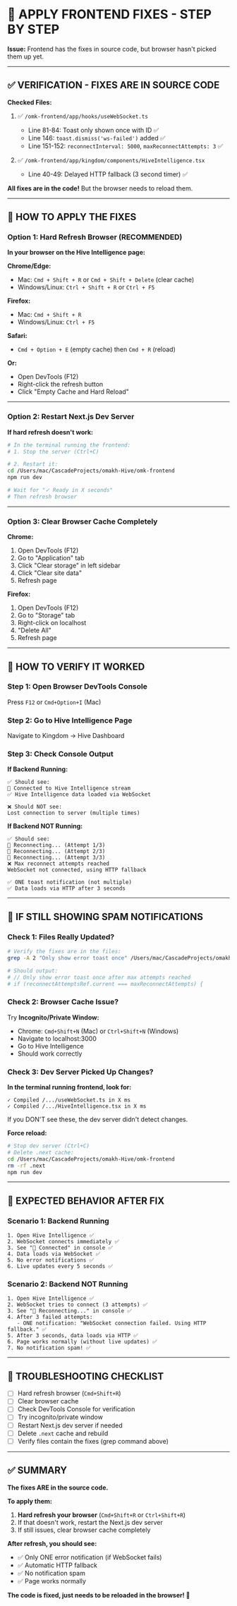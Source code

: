 # 🔄 APPLY FRONTEND FIXES - STEP BY STEP

**Issue:** Frontend has the fixes in source code, but browser hasn't picked them up yet.

---

## ✅ **VERIFICATION - FIXES ARE IN SOURCE CODE**

**Checked Files:**

1. ✅ `/omk-frontend/app/hooks/useWebSocket.ts`
   - Line 81-84: Toast only shown once with ID ✅
   - Line 146: `toast.dismiss('ws-failed')` added ✅
   - Line 151-152: `reconnectInterval: 5000`, `maxReconnectAttempts: 3` ✅

2. ✅ `/omk-frontend/app/kingdom/components/HiveIntelligence.tsx`
   - Line 40-49: Delayed HTTP fallback (3 second timer) ✅

**All fixes are in the code!** But the browser needs to reload them.

---

## 🔧 **HOW TO APPLY THE FIXES**

### **Option 1: Hard Refresh Browser (RECOMMENDED)**

**In your browser on the Hive Intelligence page:**

**Chrome/Edge:**
- Mac: `Cmd + Shift + R` or `Cmd + Shift + Delete` (clear cache)
- Windows/Linux: `Ctrl + Shift + R` or `Ctrl + F5`

**Firefox:**
- Mac: `Cmd + Shift + R`
- Windows/Linux: `Ctrl + F5`

**Safari:**
- `Cmd + Option + E` (empty cache) then `Cmd + R` (reload)

**Or:**
- Open DevTools (F12)
- Right-click the refresh button
- Click "Empty Cache and Hard Reload"

---

### **Option 2: Restart Next.js Dev Server**

**If hard refresh doesn't work:**

```bash
# In the terminal running the frontend:
# 1. Stop the server (Ctrl+C)

# 2. Restart it:
cd /Users/mac/CascadeProjects/omakh-Hive/omk-frontend
npm run dev

# Wait for "✓ Ready in X seconds"
# Then refresh browser
```

---

### **Option 3: Clear Browser Cache Completely**

**Chrome:**
1. Open DevTools (F12)
2. Go to "Application" tab
3. Click "Clear storage" in left sidebar
4. Click "Clear site data"
5. Refresh page

**Firefox:**
1. Open DevTools (F12)
2. Go to "Storage" tab
3. Right-click on localhost
4. "Delete All"
5. Refresh page

---

## 🧪 **HOW TO VERIFY IT WORKED**

### **Step 1: Open Browser DevTools Console**
Press `F12` or `Cmd+Option+I` (Mac)

### **Step 2: Go to Hive Intelligence Page**
Navigate to Kingdom → Hive Dashboard

### **Step 3: Check Console Output**

**If Backend Running:**
```
✅ Should see:
🐝 Connected to Hive Intelligence stream
✅ Hive Intelligence data loaded via WebSocket

❌ Should NOT see:
Lost connection to server (multiple times)
```

**If Backend NOT Running:**
```
✅ Should see:
🔄 Reconnecting... (Attempt 1/3)
🔄 Reconnecting... (Attempt 2/3)
🔄 Reconnecting... (Attempt 3/3)
❌ Max reconnect attempts reached
WebSocket not connected, using HTTP fallback

✅ ONE toast notification (not multiple)
✅ Data loads via HTTP after 3 seconds
```

---

## 🐛 **IF STILL SHOWING SPAM NOTIFICATIONS**

### **Check 1: Files Really Updated?**

```bash
# Verify the fixes are in the files:
grep -A 2 "Only show error toast once" /Users/mac/CascadeProjects/omakh-Hive/omk-frontend/app/hooks/useWebSocket.ts

# Should output:
# // Only show error toast once after max attempts reached
# if (reconnectAttemptsRef.current === maxReconnectAttempts) {
```

### **Check 2: Browser Cache Issue?**

Try **Incognito/Private Window:**
- Chrome: `Cmd+Shift+N` (Mac) or `Ctrl+Shift+N` (Windows)
- Navigate to localhost:3000
- Go to Hive Intelligence
- Should work correctly

### **Check 3: Dev Server Picked Up Changes?**

**In the terminal running frontend, look for:**
```
✓ Compiled /.../useWebSocket.ts in X ms
✓ Compiled /.../HiveIntelligence.tsx in X ms
```

If you DON'T see these, the dev server didn't detect changes.

**Force reload:**
```bash
# Stop dev server (Ctrl+C)
# Delete .next cache:
cd /Users/mac/CascadeProjects/omakh-Hive/omk-frontend
rm -rf .next
npm run dev
```

---

## 🎯 **EXPECTED BEHAVIOR AFTER FIX**

### **Scenario 1: Backend Running**
```
1. Open Hive Intelligence ✅
2. WebSocket connects immediately ✅
3. See "🐝 Connected" in console ✅
4. Data loads via WebSocket ✅
5. No error notifications ✅
6. Live updates every 5 seconds ✅
```

### **Scenario 2: Backend NOT Running**
```
1. Open Hive Intelligence ✅
2. WebSocket tries to connect (3 attempts) ✅
3. See "🔄 Reconnecting..." in console ✅
4. After 3 failed attempts:
   - ONE notification: "WebSocket connection failed. Using HTTP fallback." ✅
5. After 3 seconds, data loads via HTTP ✅
6. Page works normally (without live updates) ✅
7. No notification spam! ✅
```

---

## 📝 **TROUBLESHOOTING CHECKLIST**

- [ ] Hard refresh browser (`Cmd+Shift+R`)
- [ ] Clear browser cache
- [ ] Check DevTools Console for verification
- [ ] Try incognito/private window
- [ ] Restart Next.js dev server if needed
- [ ] Delete `.next` cache and rebuild
- [ ] Verify files contain the fixes (grep command above)

---

## ✅ **SUMMARY**

**The fixes ARE in the source code.**

**To apply them:**
1. **Hard refresh your browser** (`Cmd+Shift+R` or `Ctrl+Shift+R`)
2. If that doesn't work, restart the Next.js dev server
3. If still issues, clear browser cache completely

**After refresh, you should see:**
- ✅ Only ONE error notification (if WebSocket fails)
- ✅ Automatic HTTP fallback
- ✅ No notification spam
- ✅ Page works normally

**The code is fixed, just needs to be reloaded in the browser! 🚀**
